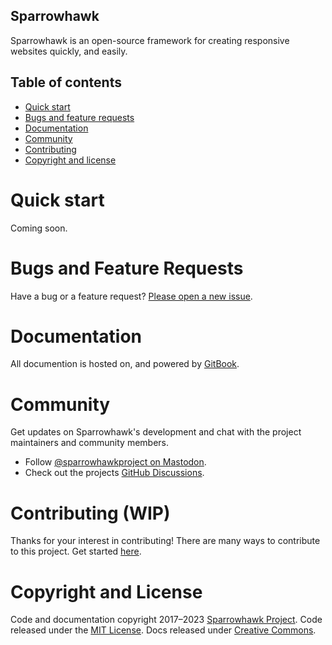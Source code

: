 ## Sparrowhawk

Sparrowhawk is an open-source framework for creating responsive websites quickly, and easily.

## Table of contents

- [Quick start](#quick-start)
- [Bugs and feature requests](#bugs-and-feature-requests)
- [Documentation](#documentation)
- [Community](#community)
- [Contributing](#contributing)
- [Copyright and license](#copyright-and-license)

# Quick start

Coming soon.

# Bugs and Feature Requests

Have a bug or a feature request? [Please open a new issue](https://github.com/SparrowhawkProject/sparrowhawk/issues/new/choose).

# Documentation

All documention is hosted on, and powered by [GitBook](https://sparrowhawk.gitbook.io).

# Community

Get updates on Sparrowhawk's development and chat with the project maintainers and community members.

- Follow [@sparrowhawkproject on Mastodon](https://mastodon.social/@sparrowhawkproject).
- Check out the projects [GitHub Discussions](https://github.com/SparrowhawkProject/sparrowhawk/discussions).

# Contributing (WIP)

Thanks for your interest in contributing! There are many ways to contribute to this project. Get started [here](CONTRIBUTING.md).

# Copyright and License

Code and documentation copyright 2017–2023 [Sparrowhawk Project](https://github.com/SparrowhawkProject/sparrowhawk/graphs/contributors). Code released under the [MIT License](https://github.com/SparrowhawkProject/sparrowhawk/blob/master/LICENSE). Docs released under [Creative Commons](https://creativecommons.org/licenses/by/3.0/).
